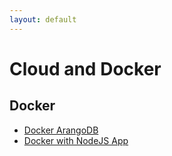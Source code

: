 ```yaml
---
layout: default
---
```

Cloud and Docker
================

Docker
------

- [Docker ArangoDB](cloud-docker-container.html)
- [Docker with NodeJS App](cloud-node-js-docker.html)
